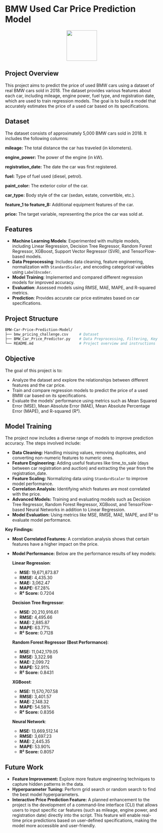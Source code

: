 # BMW Used Car Price Prediction Model

<p align="center">

  <a href="https://upload.wikimedia.org/wikipedia/commons/4/44/BMW.svg">
      <img src="https://upload.wikimedia.org/wikipedia/commons/4/44/BMW.svg" width="100"/>
  </a>
</p>

## **Project Overview**

This project aims to predict the price of used BMW cars using a dataset of real BMW cars sold in 2018. The dataset provides various features about each car, including mileage, engine power, fuel type, and registration date, which are used to train regression models. The goal is to build a model that accurately estimates the price of a used car based on its specifications.

## **Dataset**
The dataset consists of approximately 5,000 BMW cars sold in 2018. It includes the following columns:

**mileage:** The total distance the car has traveled (in kilometers).

**engine_power:** The power of the engine (in kW).

**registration_date:** The date the car was first registered.

**fuel:** Type of fuel used (diesel, petrol).

**paint_color:** The exterior color of the car.

**car_type:** Body style of the car (sedan, estate, convertible, etc.).

**feature_1 to feature_8:** Additional equipment features of the car.

**price:** The target variable, representing the price the car was sold at.


## **Features**

- **Machine Learning Models**: Experimented with multiple models, including Linear Regression, Decision Tree Regressor, Random Forest Regressor, XGBoost, Support Vector Regressor (SVR), and TensorFlow-based models.
- **Data Preprocessing**: Includes data cleaning, feature engineering, normalization with `StandardScaler`, and encoding categorical variables using `LabelEncoder`.
- **Model Training**: Implemented and compared different regression models for improved accuracy.
- **Evaluation**: Assessed models using RMSE, MAE, MAPE, and R-squared metrics.
- **Prediction**: Provides accurate car price estimates based on car specifications.

## **Project Structure**

```bash
BMW-Car-Price-Prediction-Model/
├── bmw_pricing_challenge.csv     # Dataset
├── BMW_Car_Price_Predictor.py    # Data Preprocessing, Filtering, Key Features Outlining and Model Training
└── README.md                     # Project overview and instructions
```


## **Objective**
The goal of this project is to:

 - Analyze the dataset and explore the relationships between different features and the car price.
 - Train and compare regression models to predict the price of a used BMW car based on its specifications.
 - Evaluate the models' performance using metrics such as Mean Squared Error (MSE), Mean Absolute Error (MAE), Mean Absolute Percentage Error (MAPE), and R-squared (R²).


## **Model Training**
The project now includes a diverse range of models to improve prediction accuracy. The steps involved include:

- **Data Cleaning:** Handling missing values, removing duplicates, and converting non-numeric features to numeric ones.
- **Feature Engineering:** Adding useful features like time_to_sale (days between car registration and auction) and extracting the year from the registration_date.
- **Feature Scaling:** Normalizing data using `StandardScaler` to improve model performance.
- **Correlation Analysis:** Identifying which features are most correlated with the price.
- **Advanced Models:** Training and evaluating models such as Decision Tree Regressor, Random Forest Regressor, XGBoost, and TensorFlow-based Neural Networks in addition to Linear Regression.
- **Model Evaluation:** Using metrics like MSE, RMSE, MAE, MAPE, and R² to evaluate model performance.

  
**Key Findings:**
- **Most Correlated Features:** A correlation analysis shows that certain features have a higher impact on the price.

- **Model Performance:** Below are the performance results of key models:

    **Linear Regression**:
    - **MSE:** 19,671,873.87
    - **RMSE:** 4,435.30
    - **MAE:** 3,062.47
    - **MAPE:** 67.28%
    - **R² Score:** 0.7204

    **Decision Tree Regressor**:
    - **MSE:** 20,210,916.61
    - **RMSE:** 4,495.66
    - **MAE:** 2,885.87
    - **MAPE:** 63.77%
    - **R² Score:** 0.7128

    **Random Forest Regressor (Best Performance)**:
    - **MSE:** 11,042,179.05
    - **RMSE:** 3,322.98
    - **MAE:** 2,099.72
    - **MAPE:** 52.91%
    - **R² Score:** 0.8431

    **XGBoost**:
    - **MSE:** 11,570,707.58
    - **RMSE:** 3,401.57
    - **MAE:** 2,148.32
    - **MAPE:** 54.58%
    - **R² Score:** 0.8356

    **Neural Network**:
    - **MSE:** 13,669,512.14
    - **RMSE:** 3,697.23
    - **MAE:** 2,445.35
    - **MAPE:** 53.90%
    - **R² Score:** 0.8057


## **Future Work**
- **Feature Improvement:** Explore more feature engineering techniques to capture hidden patterns in the data.
- **Hyperparameter Tuning:** Perform grid search or random search to find the best model hyperparameters.
- **Interactive Price Prediction Feature:** A planned enhancement to the project is the development of a command-line interface (CLI) that allows users to input specific car features (such as mileage, engine power, and registration date) directly into the script. This feature will enable real-time price predictions based on user-defined specifications, making the model more accessible and user-friendly.



  
